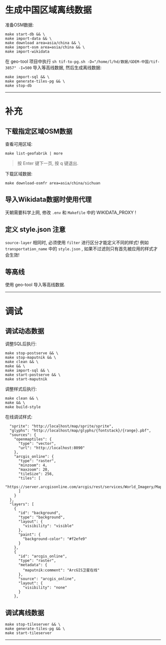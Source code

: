 # 生成中国区域离线数据

准备OSM数据:

```shell
make start-db && \
make import-data && \
make download area=asia/china && \
make import-osm area=asia/china && \
make import-wikidata
```

在 geo-tool 项目中执行 `sh tif-to-pg.sh -D="/home/l/hd/数据/GDEM-中国/tif-3857" -I=500` 导入等高线数据, 然后生成离线数据:

```shell
make import-sql && \
make generate-tiles-pg && \
make stop-db
```

---

# 补充

## 下载指定区域OSM数据

查看可用区域:

```shell
make list-geofabrik | more
```

> 按 Enter 键下一页, 按 q 键退出.

下载区域数据:

```shell
make download-osmfr area=asia/china/sichuan
```

## 导入Wikidata数据时使用代理

天朝需要科学上网, 修改 `.env` 和 `Makefile` 中的 WIKIDATA_PROXY !

## 定义 style.json 注意

`source-layer` 相同时, 必须使用 `filter` 进行区分才能定义不同的样式! 例如 `transportation_name` 中的 `style.json` , 如果不过滤则只有首先被应用的样式才会生效!

## 等高线

使用 geo-tool 导入等高线数据.

---

# 调试

## 调试动态数据

调整SQL后执行:

```shell
make stop-postserve && \
make stop-maputnik && \
make clean && \
make && \
make import-sql && \
make start-postserve && \
make start-maputnik
```

调整样式后执行:

```shell
make clean && \
make && \
make build-style
```

在线调试样式:

```
  "sprite": "http://localhost/map/sprite/sprite",
  "glyphs": "http://localhost/map/glyphs/{fontstack}/{range}.pbf",
  "sources": {
    "openmaptiles": {
      "type": "vector",
      "url": "http://localhost:8090"
    },
    "arcgis_online": {
      "type": "raster",
      "minzoom": 4,
      "maxzoom": 20,
      "tileSize": 256,
      "tiles": [
        "https://server.arcgisonline.com/arcgis/rest/services/World_Imagery/MapServer/tile/{z}/{y}/{x}"
      ]
    }
  },
  "layers": [
    {
      "id": "background",
      "type": "background",
      "layout": {
        "visibility": "visible"
      },
      "paint": {
        "background-color": "#f2efe9"
      }
    },
    {
      "id": "arcgis_online",
      "type": "raster",
      "metadata": {
        "maputnik:comment": "ArcGIS卫星在线"
      },
      "source": "arcgis_online",
      "layout": {
        "visibility": "none"
      }
    },
```

## 调试离线数据

```shell
make stop-tileserver && \
make generate-tiles-pg && \
make start-tileserver
```

---
